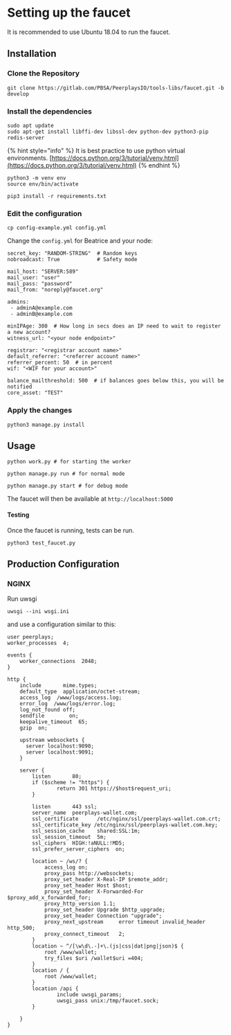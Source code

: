 # Setting up the faucet

It is recommended to use Ubuntu 18.04 to run the faucet.

## Installation

### Clone the Repository

```text
git clone https://gitlab.com/PBSA/PeerplaysIO/tools-libs/faucet.git -b develop
```

### Install the dependencies

```text
sudo apt update
sudo apt-get install libffi-dev libssl-dev python-dev python3-pip redis-server 
```

{% hint style="info" %}
It is best practice to use python virtual environments. [https://docs.python.org/3/tutorial/venv.html](https://docs.python.org/3/tutorial/venv.html)
{% endhint %}

```text
python3 -m venv env
source env/bin/activate
```

```text
pip3 install -r requirements.txt
```

### Edit the configuration

```text
cp config-example.yml config.yml
```

Change the `config.yml` for Beatrice and your node:

```text
secret_key: "RANDOM-STRING"  # Random keys
nobroadcast: True            # Safety mode

mail_host: "SERVER:589"
mail_user: "user"
mail_pass: "password"
mail_from: "noreply@faucet.org"

admins:
 - adminA@example.com
 - adminB@example.com

minIPAge: 300  # How long in secs does an IP need to wait to register a new account?
witness_url: "<your node endpoint>"

registrar: "<registrar account name>"
default_referrer: "<referrer account name>"
referrer_percent: 50  # in percent
wif: "<WIF for your account>"

balance_mailthreshold: 500  # if balances goes below this, you will be notified
core_asset: "TEST"
```

### Apply the changes

```text
python3 manage.py install
```

## Usage

```text
python work.py # for starting the worker

python manage.py run # for normal mode

python manage.py start # for debug mode
```

The faucet will then be available at `http://localhost:5000`

#### Testing

Once the faucet is running, tests can be run.

```text
python3 test_faucet.py
```

## Production Configuration

### NGINX

Run uwsgi

```text
uwsgi --ini wsgi.ini
```

and use a configuration similar to this:

```text
user peerplays;
worker_processes  4;

events {
    worker_connections  2048;
}

http {
    include       mime.types;
    default_type  application/octet-stream;
    access_log  /www/logs/access.log;
    error_log  /www/logs/error.log;
    log_not_found off;
    sendfile        on;
    keepalive_timeout  65;
    gzip  on;

    upstream websockets {
      server localhost:9090;
      server localhost:9091;
    }

    server {
        listen       80;
        if ($scheme != "https") {
                return 301 https://$host$request_uri;
        }

        listen       443 ssl;
        server_name  peerplays-wallet.com;
        ssl_certificate      /etc/nginx/ssl/peerplays-wallet.com.crt;
        ssl_certificate_key /etc/nginx/ssl/peerplays-wallet.com.key;
        ssl_session_cache    shared:SSL:1m;
        ssl_session_timeout  5m;
        ssl_ciphers  HIGH:!aNULL:!MD5;
        ssl_prefer_server_ciphers  on;

        location ~ /ws/? {
            access_log on;
            proxy_pass http://websockets;
            proxy_set_header X-Real-IP $remote_addr;
            proxy_set_header Host $host;
            proxy_set_header X-Forwarded-For $proxy_add_x_forwarded_for;
            proxy_http_version 1.1;
            proxy_set_header Upgrade $http_upgrade;
            proxy_set_header Connection "upgrade";
            proxy_next_upstream     error timeout invalid_header http_500;
            proxy_connect_timeout   2;
        }
        location ~ ^/[\w\d\.-]+\.(js|css|dat|png|json)$ {
            root /www/wallet;
            try_files $uri /wallet$uri =404;
        }
        location / {
            root /www/wallet;
        }
        location /api {
                include uwsgi_params;
                uwsgi_pass unix:/tmp/faucet.sock;
        }

    }
}
```

